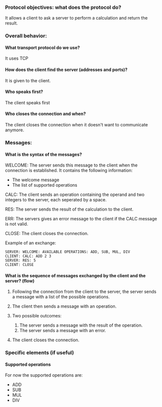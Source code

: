 ### Protocol objectives: what does the protocol do?
It allows a client to ask a server to perform a calculation and return the result. 

### Overall behavior:
#### What transport protocol do we use?
It uses TCP
#### How does the client find the server (addresses and ports)?
It is given to the client.
#### Who speaks first?
The client speaks first
#### Who closes the connection and when?
The client closes the connection when it doesn't want to communicate anymore.
### Messages:
#### What is the syntax of the messages?
WELCOME: The server sends this message to the client when the connection is established.
It contains the following information:
- The welcome message
- The list of supported operations

CALC: The client sends an operation containing the operand and two integers to the server, each seperated by a space.

RES: The server sends the result of the calculation to the client.

ERR: The servers gives an error message to the client if the CALC message is not valid.

CLOSE: The client closes the connection.

Example of an exchange:
```
SERVER: WELCOME: AVAILABLE OPERATIONS: ADD, SUB, MUL, DIV
CLIENT: CALC: ADD 2 3
SERVER: RES: 5
CLIENT: CLOSE
```
#### What is the sequence of messages exchanged by the client and the server? (flow)
1) Following the connection from the client to the server, the server sends a message
   with a list of the possible operations.

2) The client then sends a message with an operation.
3) Two possible outcomes:
   1) The server sends a message with the result of the operation.
   2) The server sends a message with an error.
4) The client closes the connection.

### Specific elements (if useful)
#### Supported operations
For now the supported operations are:
- ADD
- SUB
- MUL
- DIV






  